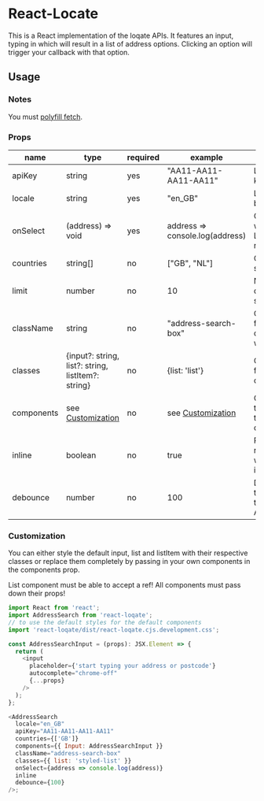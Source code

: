 # React-Locate

This is a React implementation of the loqate APIs. It features an input, typing in which will result in a list of address options. Clicking an option will trigger your callback with that option.

## Usage

### Notes

You must [polyfill fetch](https://www.npmjs.com/package/whatwg-fetch).

### Props

| name       | type                                               | required | example                             | description                              |
| ---------- | -------------------------------------------------- | -------- | ----------------------------------- | ---------------------------------------- |
| apiKey     | string                                             | yes      | "AA11-AA11-AA11-AA11"               | Loqate API key                           |
| locale     | string                                             | yes      | "en_GB"                             | Language to be used                      |
| onSelect   | (address) => void                                  | yes      | address => console.log(address)     | Callback with for Loqate response        |
| countries  | string[]                                           | no       | ["GB", "NL"]                        | Countries to search in                   |
| limit      | number                                             | no       | 10                                  | Number of options to show                |
| className  | string                                             | no       | "address-search-box"                | Classname for the component wrapper      |
| classes    | {input?: string, list?: string, listItem?: string} | no       | {list: 'list'}                      | Classnames for the components            |
| components | see [Customization](#Customization)                | no       | see [Customization](#Customization) | Components to overwrite the default ones |
| inline     | boolean                                            | no       | true                                | Render results inline with the input     |
| debounce   | number                                             | no       | 100                                 | Debounce the calls to the Loqate API     |

### Customization

You can either style the default input, list and listItem with their respective classes or replace them completely by passing in your own components in the components prop.

List component must be able to accept a ref!
All components must pass down their props!

```javascript
import React from 'react';
import AddressSearch from 'react-loqate';
// to use the default styles for the default components
import 'react-loqate/dist/react-loqate.cjs.development.css';

const AddressSearchInput = (props): JSX.Element => {
  return (
    <input
      placeholder={'start typing your address or postcode'}
      autocomplete="chrome-off"
      {...props}
    />
  );
};

<AddressSearch
  locale="en_GB"
  apiKey="AA11-AA11-AA11-AA11"
  countries={['GB']}
  components={{ Input: AddressSearchInput }}
  className="address-search-box"
  classes={{ list: 'styled-list' }}
  onSelect={address => console.log(address)}
  inline
  debounce={100}
/>;
```
